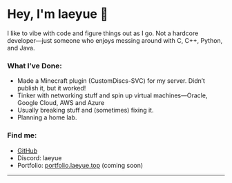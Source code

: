 # Hey, I'm laeyue 👋

I like to vibe with code and figure things out as I go. Not a hardcore developer—just someone who enjoys messing around with C, C++, Python, and Java.

### What I’ve Done:
- Made a Minecraft plugin (CustomDiscs-SVC) for my server. Didn’t publish it, but it worked!
- Tinker with networking stuff and spin up virtual machines—Oracle, Google Cloud, AWS and Azure
- Usually breaking stuff and (sometimes) fixing it.
- Planning a home lab.

### Find me:
- [GitHub](https://github.com/laeyue)
- Discord: laeyue
- Portfolio: [portfolio.laeyue.top](https://portfolio.laeyue.top) (coming soon)

---


